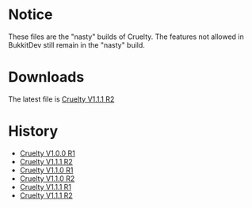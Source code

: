Notice
===
These files are the "nasty" builds of Cruelty. The features not allowed in BukkitDev still remain in the "nasty" build.

Downloads
===
The latest file is [Cruelty V1.1.1 R2](https://github.com/Wolflink289/Bukkit-Cruelty/blob/master/dist/Cruelty%20V1.1.1%20R2.jar?raw=true)

History
===
* [Cruelty V1.0.0 R1](https://github.com/Wolflink289/Bukkit-Cruelty/blob/master/dist/Cruelty%20V1.0.0%20R1.jar?raw=true)
* [Cruelty V1.1.1 R2](https://github.com/Wolflink289/Bukkit-Cruelty/blob/master/dist/Cruelty%20V1.1.1%20R2.jar?raw=true)
* [Cruelty V1.1.0 R1](https://github.com/Wolflink289/Bukkit-Cruelty/blob/master/dist/Cruelty%20V1.1.0%20R1.jar?raw=true)
* [Cruelty V1.1.0 R2](https://github.com/Wolflink289/Bukkit-Cruelty/blob/master/dist/Cruelty%20V1.1.0%20R2.jar?raw=true)
* [Cruelty V1.1.1 R1](https://github.com/Wolflink289/Bukkit-Cruelty/blob/master/dist/Cruelty%20V1.1.1%20R1.jar?raw=true)
* [Cruelty V1.1.1 R2](https://github.com/Wolflink289/Bukkit-Cruelty/blob/master/dist/Cruelty%20V1.1.1%20R2.jar?raw=true)
